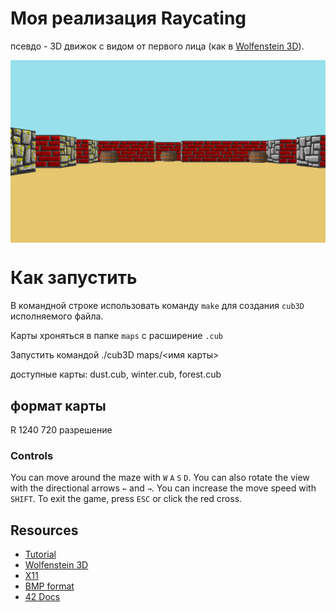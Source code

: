 # Моя реализация Raycating
псевдо - 3D движок с видом от первого лица
(как в [Wolfenstein 3D](https://fr.wikipedia.org/wiki/Wolfenstein_3D)).

<img align="center" src="./screenshot.bmp" alt="Screenshot of the game" />

# Как запустить
В командной строке использовать команду ``make`` для создания ``cub3D`` исполняемого файла.

Карты хроняться в папке ``maps`` с расширение ``.cub``

Запустить командой ./cub3D maps/<имя карты> 

доступные карты: dust.cub, winter.cub, forest.cub

## формат карты
R 1240 720  разрешение 

### Controls

You can move around the maze with ``W`` ``A`` ``S`` ``D``.
You can also rotate the view with the directional arrows ``←`` and ``→``.
You can increase the move speed with ``SHIFT``.
To exit the game, press ``ESC`` or click the red cross.

## Resources

* [Tutorial](https://lodev.org/cgtutor/raycasting.html)
* [Wolfenstein 3D](http://users.atw.hu/wolf3d/)
* [X11](https://github.com/qst0/ft_libgfx)
* [BMP format](https://web.archive.org/web/20080912171714/http://www.fortunecity.com/skyscraper/windows/364/bmpffrmt.html)
* [42 Docs](https://harm-smits.github.io/42docs/)
